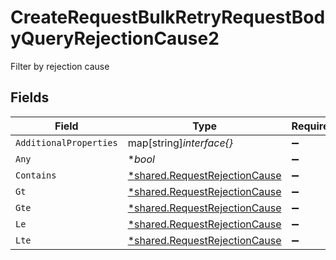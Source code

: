 # CreateRequestBulkRetryRequestBodyQueryRejectionCause2

Filter by rejection cause


## Fields

| Field                                                                         | Type                                                                          | Required                                                                      | Description                                                                   |
| ----------------------------------------------------------------------------- | ----------------------------------------------------------------------------- | ----------------------------------------------------------------------------- | ----------------------------------------------------------------------------- |
| `AdditionalProperties`                                                        | map[string]*interface{}*                                                      | :heavy_minus_sign:                                                            | N/A                                                                           |
| `Any`                                                                         | **bool*                                                                       | :heavy_minus_sign:                                                            | N/A                                                                           |
| `Contains`                                                                    | [*shared.RequestRejectionCause](../../models/shared/requestrejectioncause.md) | :heavy_minus_sign:                                                            | N/A                                                                           |
| `Gt`                                                                          | [*shared.RequestRejectionCause](../../models/shared/requestrejectioncause.md) | :heavy_minus_sign:                                                            | N/A                                                                           |
| `Gte`                                                                         | [*shared.RequestRejectionCause](../../models/shared/requestrejectioncause.md) | :heavy_minus_sign:                                                            | N/A                                                                           |
| `Le`                                                                          | [*shared.RequestRejectionCause](../../models/shared/requestrejectioncause.md) | :heavy_minus_sign:                                                            | N/A                                                                           |
| `Lte`                                                                         | [*shared.RequestRejectionCause](../../models/shared/requestrejectioncause.md) | :heavy_minus_sign:                                                            | N/A                                                                           |